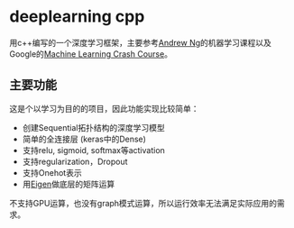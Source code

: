 # deeplearning cpp
用c++编写的一个深度学习框架，主要参考[Andrew Ng](https://www.youtube.com/playlist?list=PLLssT5z_DsK-h9vYZkQkYNWcItqhlRJLN)的机器学习课程以及Google的[Machine Learning Crash Course](https://developers.google.com/machine-learning/crash-course/ml-intro)。

## 主要功能
这是个以学习为目的的项目，因此功能实现比较简单：
- 创建Sequential拓扑结构的深度学习模型
- 简单的全连接层 (keras中的Dense)
- 支持relu, sigmoid, softmax等activation
- 支持regularization，Dropout
- 支持Onehot表示
- 用[Eigen](https://eigen.tuxfamily.org/)做底层的矩阵运算

不支持GPU运算，也没有graph模式运算，所以运行效率无法满足实际应用的需求。



